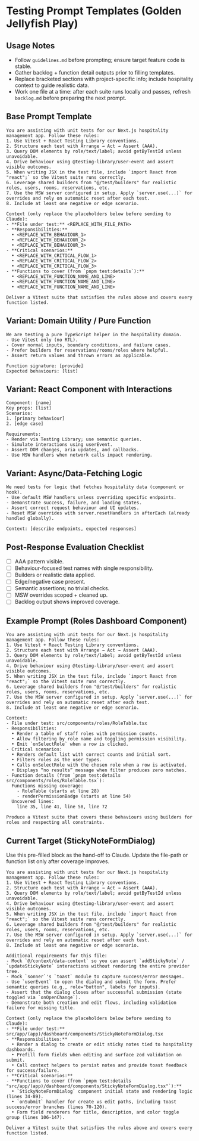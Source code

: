 # Testing Prompt Templates (Golden Jellyfish Play)

## Usage Notes
- Follow `guidelines.md` before prompting; ensure target feature code is stable.
- Gather backlog + function detail outputs prior to filling templates.
- Replace bracketed sections with project-specific info; include hospitality context to guide realistic data.
- Work one file at a time: after each suite runs locally and passes, refresh `backlog.md` before preparing the next prompt.

## Base Prompt Template
```
You are assisting with unit tests for our Next.js hospitality management app. Follow these rules:
1. Use Vitest + React Testing Library conventions.
2. Structure each test with Arrange → Act → Assert (AAA).
3. Query DOM elements by role/text/label; avoid getByTestId unless unavoidable.
4. Drive behaviour using @testing-library/user-event and assert visible outcomes.
5. When writing JSX in the test file, include `import React from "react";` so the Vitest suite runs correctly.
6. Leverage shared builders from "@/test/builders" for realistic roles, users, rooms, reservations, etc.
7. Use the MSW server configured in setup. Apply `server.use(...)` for overrides and rely on automatic reset after each test.
8. Include at least one negative or edge scenario.

Context (only replace the placeholders below before sending to Claude):
- **File under test:** <REPLACE_WITH_FILE_PATH>
- **Responsibilities:**
  • <REPLACE_WITH_BEHAVIOUR_1>
  • <REPLACE_WITH_BEHAVIOUR_2>
  • <REPLACE_WITH_BEHAVIOUR_3>
- **Critical scenarios:**
  • <REPLACE_WITH_CRITICAL_FLOW_1>
  • <REPLACE_WITH_CRITICAL_FLOW_2>
  • <REPLACE_WITH_CRITICAL_FLOW_3>
- **Functions to cover (from `pnpm test:details`):**
  • <REPLACE_WITH_FUNCTION_NAME_AND_LINE>
  • <REPLACE_WITH_FUNCTION_NAME_AND_LINE>
  • <REPLACE_WITH_FUNCTION_NAME_AND_LINE>

Deliver a Vitest suite that satisfies the rules above and covers every function listed.
```

## Variant: Domain Utility / Pure Function
```
We are testing a pure TypeScript helper in the hospitality domain.
- Use Vitest only (no RTL).
- Cover normal inputs, boundary conditions, and failure cases.
- Prefer builders for reservations/rooms/roles where helpful.
- Assert return values and thrown errors as applicable.

Function signature: [provide]
Expected behaviours: [list]
```

## Variant: React Component with Interactions
```
Component: [name]
Key props: [list]
Scenarios:
1. [primary behaviour]
2. [edge case]

Requirements:
- Render via Testing Library; use semantic queries.
- Simulate interactions using userEvent.
- Assert DOM changes, aria updates, and callbacks.
- Use MSW handlers when network calls impact rendering.
```

## Variant: Async/Data-Fetching Logic
```
We need tests for logic that fetches hospitality data (component or hook).
- Use default MSW handlers unless overriding specific endpoints.
- Demonstrate success, failure, and loading states.
- Assert correct request behaviour and UI updates.
- Reset MSW overrides with server.resetHandlers in afterEach (already handled globally).

Context: [describe endpoints, expected responses]
```

## Post-Response Evaluation Checklist
- [ ] AAA pattern visible.
- [ ] Behaviour-focused test names with single responsibility.
- [ ] Builders or realistic data applied.
- [ ] Edge/negative case present.
- [ ] Semantic assertions; no trivial checks.
- [ ] MSW overrides scoped + cleaned up.
- [ ] Backlog output shows improved coverage.

## Example Prompt (Roles Dashboard Component)
```
You are assisting with unit tests for our Next.js hospitality management app. Follow these rules:
1. Use Vitest + React Testing Library conventions.
2. Structure each test with Arrange → Act → Assert (AAA).
3. Query DOM elements by role/text/label; avoid getByTestId unless unavoidable.
4. Drive behaviour using @testing-library/user-event and assert visible outcomes.
5. When writing JSX in the test file, include `import React from "react";` so the Vitest suite runs correctly.
6. Leverage shared builders from "@/test/builders" for realistic roles, users, rooms, reservations, etc.
7. Use the MSW server configured in setup. Apply `server.use(...)` for overrides and rely on automatic reset after each test.
8. Include at least one negative or edge scenario.

Context:
- File under test: src/components/roles/RoleTable.tsx
- Responsibilities:
  • Render a table of staff roles with permission counts.
  • Allow filtering by role name and toggling permission visibility.
  • Emit `onSelectRole` when a row is clicked.
- Critical scenarios:
  • Renders default list with correct counts and initial sort.
  • Filters roles as the user types.
  • Calls onSelectRole with the chosen role when a row is activated.
  • Displays “no results” message when filter produces zero matches.
- Function details (from `pnpm test:details src/components/roles/RoleTable.tsx`):
  Functions missing coverage:
    - RoleTable (starts at line 28)
    - renderPermissionBadge (starts at line 54)
  Uncovered lines:
    line 35, line 41, line 58, line 72

Produce a Vitest suite that covers these behaviours using builders for roles and respecting all constraints.
```

## Current Target (StickyNoteFormDialog)
Use this pre-filled block as the hand-off to Claude. Update the file-path or function list only after coverage improves.
```
You are assisting with unit tests for our Next.js hospitality management app. Follow these rules:
1. Use Vitest + React Testing Library conventions.
2. Structure each test with Arrange → Act → Assert (AAA).
3. Query DOM elements by role/text/label; avoid getByTestId unless unavoidable.
4. Drive behaviour using @testing-library/user-event and assert visible outcomes.
5. When writing JSX in the test file, include `import React from "react";` so the Vitest suite runs correctly.
6. Leverage shared builders from "@/test/builders" for realistic roles, users, rooms, reservations, etc.
7. Use the MSW server configured in setup. Apply `server.use(...)` for overrides and rely on automatic reset after each test.
8. Include at least one negative or edge scenario.

Additional requirements for this file:
- Mock `@/context/data-context` so you can assert `addStickyNote` / `updateStickyNote` interactions without rendering the entire provider tree.
- Mock `sonner`'s `toast` module to capture success/error messages.
- Use `userEvent` to open the dialog and submit the form. Prefer semantic queries (e.g., role="button", labels for inputs).
- Assert that the dialog closes after successful submission (state toggled via `onOpenChange`).
- Demonstrate both creation and edit flows, including validation failure for missing title.

Context (only replace the placeholders below before sending to Claude):
- **File under test:** src/app/(app)/dashboard/components/StickyNoteFormDialog.tsx
- **Responsibilities:**
  • Render a dialog to create or edit sticky notes tied to hospitality dashboards.
  • Prefill form fields when editing and surface zod validation on submit.
  • Call context helpers to persist notes and provide toast feedback for success/failure.
- **Critical scenarios:**
- **Functions to cover (from `pnpm test:details "src/app/(app)/dashboard/components/StickyNoteFormDialog.tsx"`):**
  • `StickyNoteFormDialog` component initial state and rendering logic (lines 34-89).
  • `onSubmit` handler for create vs edit paths, including toast success/error branches (lines 70-120).
  • Form field renderers for title, description, and color toggle group (lines 106-147).

Deliver a Vitest suite that satisfies the rules above and covers every function listed.
```
